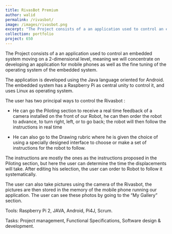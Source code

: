 ```yaml
---
title: RivasBot Premium
author: walid
permalink: /rivasbot/
image: /images/rivasbot.png
excerpt: "The Project consists of a an application used to control an embedded system moving on a 2-dimensional level, meaning we will concentrate on developing an application for mobile phones as well as the fine tuning of the operating system of the embedded system."
collection: portfolio
project: 650
---
```


The Project consists of a an application used to control an embedded system moving on a 2-dimensional level, meaning we will concentrate on developing an application for mobile phones as well as the fine tuning of the operating system of the embedded system.

The application is developed using the Java language oriented for Android. The embedded system has a Raspberry Pi as central unity to control it, and uses Linux as operating system.

The user has two principal ways to control the Rivasbot :

* He can go the Piloting section to receive a real time feedback of a camera installed on the front of our Robot, he can then order the robot to advance, to turn right, left, or to go back; the robot will then follow the instructions in real time

* He can also go to the Drawing rubric where he is given the choice of using a specially designed interface to choose or make a set of instructions for the robot to follow.

The instructions are mostly the ones as the instructions proposed in the Piloting section, but here the user can determine the time the displacements will take. After editing his selection, the user can order to Robot to follow it systematically.

The user can also take pictures using the camera of the Rivasbot, the pictures are then stored in the memory of the mobile phone running our application. The user can see these photos by going to the “My Gallery” section.

Tools: Raspberry Pi 2, JAVA, Android,  Pi4J, Scrum.

Tasks: Project management, Functional Specifications, Software design & development.
